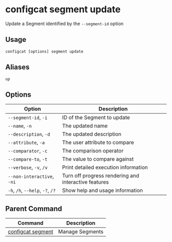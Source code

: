 # configcat segment update
Update a Segment identified by the `--segment-id` option
## Usage
```
configcat [options] segment update
```
## Aliases
`up`
## Options
| Option | Description |
| ------ | ----------- |
| `--segment-id`, `-i` | ID of the Segment to update |
| `--name`, `-n` | The updated name |
| `--description`, `-d` | The updated description |
| `--attribute`, `-a` | The user attribute to compare |
| `--comparator`, `-c` | The comparison operator |
| `--compare-to`, `-t` | The value to compare against |
| `--verbose`, `-v`, `/v` | Print detailed execution information |
| `--non-interactive`, `-ni` | Turn off progress rendering and interactive features |
| `-h`, `/h`, `--help`, `-?`, `/?` | Show help and usage information |
## Parent Command
| Command | Description |
| ------ | ----------- |
| [configcat segment](configcat-segment.md) | Manage Segments |
